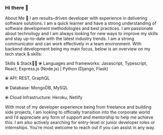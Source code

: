 ### Hi there 👋

About Me 🤔
I am results-driven developer with experience in delivering software solutions. I am a quick learner and have a strong understanding of software development methodologies and best practices. I am passionate about technology and I am always looking for new ways to improve my skills and stay up-to-date with the latest industry trends. I am a strong communicator and can work effectively in a team environment. With backend development being my main focus, below is an overview on my tech stack & skills: 

Skills & Stack👨‍💻
⦿ Languages and frameworks: Javascript, Typescript, React, Express.js (Node.js) | Python (Django, Flask) 

⦿ API: REST, GraphQL 

⦿ Database: MongoDB, MySQL 

⦿ Cloud Infrastructure: Heroku, Netlify 

With most of my developer experience being from freelance and building side projects, I am looking to officially transition into the corporate world and I’d appreciate any form of support and mentorship to help me achieve this. I am also actively searching for entry-level or junior developer roles or internships. You’re most welcome to reach out if you can assist in any way.


